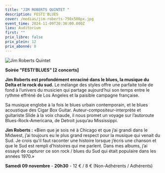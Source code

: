 ```yaml
---
title: "JIM ROBERTS QUINTET "
description: FESTI'BLUES
cover: /medias/jim-roberts-750x500px.jpg
event_time: 2024-11-09T20:30:00.000Z
lieu: Auditorium
first: ""
prix_libre: false
prix_plein: 12
prix_abonné: 8
---
```

![Jim Roberts Quintet](/medias/jim-roberts-750x500px.jpg "FESTI'BLUES")

**Soirée "FESTI'BLUES" \[2 concerts]**

**Jim Roberts est profondément enraciné dans le blues, la musique du Delta et le rock du sud.** Le mélange des styles offre une parfaite toile de fond à l’univers du musicien qui partage aujourd’hui son temps entre le rythme effréné de Los Angeles et la paisible campagne française. 

Sa musique englobe à la fois le blues urbain contemporain, et le blues acoustique des Cigar Box Guitar. 
Auteur-compositeur-interprète et guitariste Slide à la voix chaude, il nous promet un voyage sur l’autoroute Blues-Rock-Americana, de Detroit jusqu’au Mississippi. 

**Jim Roberts :** «Bien que je sois né à Chicago et que j’ai grandi dans le Midwest, j’ai toujours eu le plus grand respect pour la musique qui venait du Sud. Je crois qu’il faut raconter une histoire lorsque j’écris une chanson et que le Sud est rempli d’histoires qui me parlent. Dans mes albums, j’ai essayé de capturer ce son rock / blues du Sud qui était populaire dans les années 1970.»

**Samedi 09 novembre** - **20h30** - 12 € / 8 € (Non-Adhérents / Adhérents)